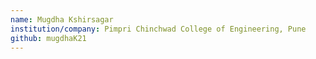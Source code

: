 ```yaml
---
name: Mugdha Kshirsagar
institution/company: Pimpri Chinchwad College of Engineering, Pune
github: mugdhaK21
---
```

